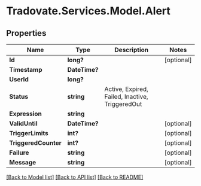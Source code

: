 # Tradovate.Services.Model.Alert
## Properties

Name | Type | Description | Notes
------------ | ------------- | ------------- | -------------
**Id** | **long?** |  | [optional] 
**Timestamp** | **DateTime?** |  | 
**UserId** | **long?** |  | 
**Status** | **string** | Active, Expired, Failed, Inactive, TriggeredOut | 
**Expression** | **string** |  | 
**ValidUntil** | **DateTime?** |  | [optional] 
**TriggerLimits** | **int?** |  | [optional] 
**TriggeredCounter** | **int?** |  | [optional] 
**Failure** | **string** |  | [optional] 
**Message** | **string** |  | [optional] 

[[Back to Model list]](../README.md#documentation-for-models) [[Back to API list]](../README.md#documentation-for-api-endpoints) [[Back to README]](../README.md)

